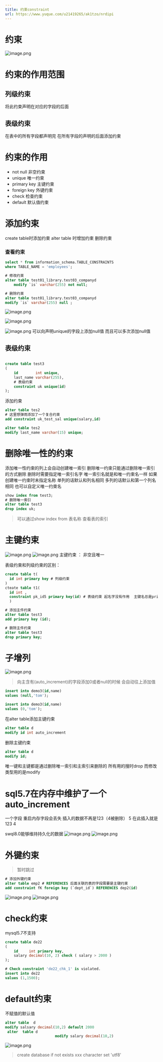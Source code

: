 ```yaml
---
title: 约束constraint
url: https://www.yuque.com/u21419265/ak1tzo/nrdipi
---
```




# 约束

![image.png](../../assets/mysql/nrdipi/1647233661046-c6be2b05-1b2b-4a37-b46f-bf3f1ff351df.png)

# 约束的作用范围



## 列级约束

将此约束声明在对应的字段的后面

## 表级约束

在表中的所有字段都声明完 在所有字段的声明的后面添加约束

# 约束的作用

- not null 非空约束
- unique 唯一约束
- primary key 主键约束
- foreign key 外键约束
- check 检查约束
- default 默认值约束

# 添加约束

create table时添加约束
alter table 时增加约束 删除约束

### 查看约束

```sql
select * from information_schema.TABLE_CONSTRAINTS
where TABLE_NAME = 'employees';
```

```sql
# 修改约束
alter table test01_library.test03_companyd
    modify `is` varchar(255) not null;

# 删除约束
alter table test01_library.test03_companyd
modify `is` varchar(255) null ;
```

![image.png](../../assets/mysql/nrdipi/1647234713289-66a73852-c407-44b8-b2e3-5c3255dc3fe7.png)

![image.png](../../assets/mysql/nrdipi/1647235205055-1af805f0-4cd7-424c-8a68-5aea004d9c23.png)

![image.png](../../assets/mysql/nrdipi/1647237826576-a5b81bfe-143a-4d87-9d79-9cd9283538ef.png)
可以向声明unique的字段上添加null值 而且可以多次添加null值

## 表级约束

```sql

create table test3
(
    id        int unique,
    last_name varchar(255),
    # 表级约束
    constraint uk unique(id)
);
```

添加约束

```sql
alter table tes2
# 这里想弹雨添加了一个复合约束
add constraint uk_test_sal unique(salary,id)

alter table tes2
modify last_name varchar(15) unique;
```



# 删除唯一性的约束

添加唯一性约束的列上会自动创建唯一索引
删除唯一约束只能通过删除唯一索引的方式删除
删除时需要指定唯一索引名字 唯一索引名就是和唯一约束名一样
如果创建唯一约束时未指定名称 单列的话默认和列名相同 多列的话默认和第一个列名相同 也可以自定义唯一约束名

```sql
show index from test3;
# 删除唯一索引
alter table test3
drop index uk;
```

> 可以通过show index from 表名称 查看表的索引



# 主键约束

![image.png](../../assets/mysql/nrdipi/1647268978619-2d05e5a6-ea87-4985-bef9-744cd4fba71e.png)
![image.png](../../assets/mysql/nrdipi/1647268991265-ec6ea742-ad08-4034-9d5b-787d6f51a423.png)
主键约束 ： 非空且唯一

表级约束和列级约束的区别：

```sql
create table t(
  id int primary key # 列级约束
)
cteate table t1(
  id int ,
  constraint pk_id5 primary key(id) # 表级约束 起名字没有作用  主键名总是primary
  )


```

```sql
# 添加主件约束
alter table test3
add primary key (id);

# 删除主件约束
alter table test3
drop primary key;
```



# 子增列

![image.png](../../assets/mysql/nrdipi/1647270254308-fffd2f6b-04a5-41aa-8fea-ff13141262ec.png)

> 向主含有(auto\_increment)的字段添加0或者null的时候 会自动往上添加值

```sql
insert into demo3(id,name)
values (null,'tom');

insert into demo3(id,name)
values (0,'tom');
```

在alter table添加主键约束

```sql
alter table d
modify id int auto_increment
```

删除主键约束

```sql
alter table d
modify id;
```

唯一键和主键都是通过删除唯一索引和主索引来删除的 所有用的搜时drop 而修改类型用的是modify

# sql5.7在内存中维护了一个auto\_increment

一个字段 重启内存字段会丢失
插入的数据不再是123（4被删除） 5&#x20;
在此插入就是123 4

swql8.0能够维持持久化的数据
![image.png](../../assets/mysql/nrdipi/1647271378505-5acabe04-7c85-4e5f-8dda-153509996839.png)
![image.png](../../assets/mysql/nrdipi/1647271386938-efa88e55-d7e6-4d90-bcc0-5ca04bc42193.png)

# 外键约束

> 暂时跳过

```sql
# 添加外键约束
alter table emp2 # REFERENCES 后面关联的表的字段需要是主键约束
add constraint fK foreign key (`dept_id`) REFERENCES dep2(id)
```

![image.png](../../assets/mysql/nrdipi/1647271544943-e4084dab-3b84-471f-9047-e8615755d5b6.png)
![image.png](../../assets/mysql/nrdipi/1647271592480-47e2c830-380a-46f5-87b0-954a5d6d745a.png)

# check约束

mysql5.7不支持

```sql
create table de22
(
    id     int primary key,
    salary decimal(10, 2) check ( salary > 2000 )
);

# Check constraint 'de22_chk_1' is violated.
insert into de22
values (1,1500);
```



# default约束

不赋值的默认值

```sql
alter table  d
modify salsary decimal(10,2) default 2000
 alter  table d
                       modify salary decimal(10,2)
```

![image.png](../../assets/mysql/nrdipi/1647272325906-3a7622b1-407a-40fe-ba0b-685e5a15e37b.png)

> create database if not exists xxx character set 'utf8'
